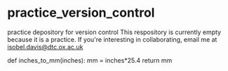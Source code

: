 # practice_version_control
practice depository for version control
This respository is currently empty because it is a practice.
If you're interesting in collaborating, email me at isobel.davis@dtc.ox.ac.uk

def inches_to_mm(inches):
	mm = inches*25.4
	return mm

